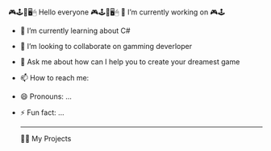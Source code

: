 🎮🕹️👾🖥️🖱 Hello everyone 🎮🕹️👾🖥️🖱
🔭 I’m currently working on 🎮🕹️
- 🌱 I’m currently learning about C# 
- 👯 I’m looking to collaborate on gamming deverloper
- 💬 Ask me about how can I help you to create your dreamest game
- 📫 How to reach me:
- 😄 Pronouns: ...
- ⚡ Fun fact: ...

  _____
  👨‍💻   My Projects
